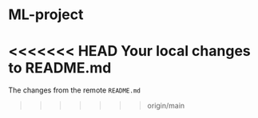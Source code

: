 # ML-project
<<<<<<< HEAD
Your local changes to README.md
=======
The changes from the remote `README.md`
>>>>>>> origin/main
